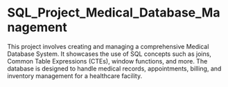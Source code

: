 # SQL_Project_Medical_Database_Management
This project involves creating and managing a comprehensive Medical Database System. It showcases the use of SQL concepts such as joins, Common Table Expressions (CTEs), window functions, and more. The database is designed to handle medical records, appointments, billing, and inventory management for a healthcare facility.
